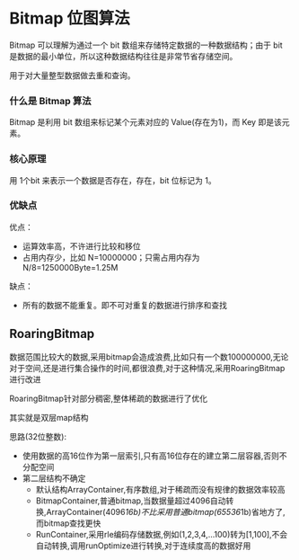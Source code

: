 # Bitmap 位图算法

Bitmap 可以理解为通过一个 bit 数组来存储特定数据的一种数据结构；由于 bit 是数据的最小单位，所以这种数据结构往往是非常节省存储空间。

用于对大量整型数据做去重和查询。

### 什么是 Bitmap 算法

Bitmap 是利用 bit 数组来标记某个元素对应的 Value(存在为1)，而 Key 即是该元素。

### 核心原理

用 1个bit 来表示一个数据是否存在，存在，bit 位标记为 1。

### 优缺点

优点：

* 运算效率高，不许进行比较和移位
* 占用内存少，比如 N=10000000；只需占用内存为 N/8=1250000Byte=1.25M

缺点：

* 所有的数据不能重复。即不可对重复的数据进行排序和查找

## RoaringBitmap

数据范围比较大的数据,采用bitmap会造成浪费,比如只有一个数100000000,无论对于空间,还是进行集合操作的时间,都很浪费,对于这种情况,采用RoaringBitmap进行改进

RoaringBitmap针对部分稠密,整体稀疏的数据进行了优化

其实就是双层map结构

思路(32位整数):
- 使用数据的高16位作为第一层索引,只有高16位存在的建立第二层容器,否则不分配空间
- 第二层结构不确定
  - 默认结构ArrayContainer,有序数组,对于稀疏而没有规律的数据效率较高
  - BitmapContainer,普通bitmap,当数据量超过4096自动转换,ArrayContainer(4096*16b)不比采用普通bitmap(65536*1b)省地方了,而bitmap查找更快
  - RunContainer,采用rle编码存储数据,例如(1,2,3,4,...100)转为[1,100],不会自动转换,调用runOptimize进行转换,对于连续度高的数据好用